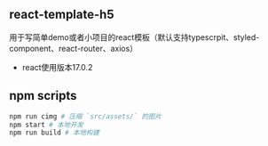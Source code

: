 ## react-template-h5

用于写简单demo或者小项目的react模板（默认支持typescrpit、styled-component、react-router、axios）

- react使用版本17.0.2

## npm scripts

```bash
npm run cimg # 压缩 `src/assets/` 的图片
npm start # 本地开发
npm run build # 本地构建

```
